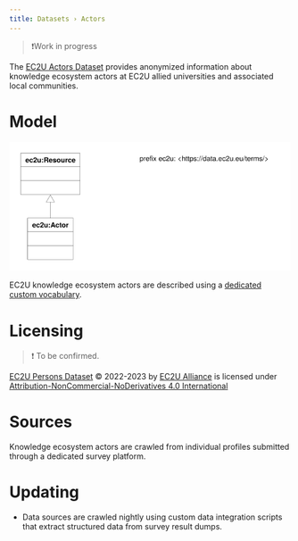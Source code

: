 ```yaml
---
title: Datasets › Actors
---
```


> ❗️Work in progress

The [EC2U Actors Dataset](http://data.ec2u.eu/persons/) provides anonymized information about knowledge ecosystem 
actors at EC2U allied universities and associated local communities.

# Model

![actor data model](src/main/static/datasets/index/actors.svg)

EC2U knowledge ecosystem actors are described using a [dedicated custom vocabulary](https://docs.google.com/spreadsheets/d/1CG0OjnmbGkxVWNF7xLAvzcic-KFCZIkujns_pMwphWU/edit?usp=sharing).

# Licensing

> ❗️ To be confirmed.

[EC2U Persons Dataset](https://data.ec2u.eu/persons/) © 2022-2023 by [EC2U Alliance](https://www.ec2u.eu/) is licensed
under [Attribution-NonCommercial-NoDerivatives 4.0 International](http://creativecommons.org/licenses/by-nc-nd/4.0/?ref=chooser-v1)

# Sources

Knowledge ecosystem actors are crawled from individual profiles submitted through a dedicated survey platform.

# Updating

* Data sources are crawled nightly using custom data integration scripts that extract structured data from survey result dumps.